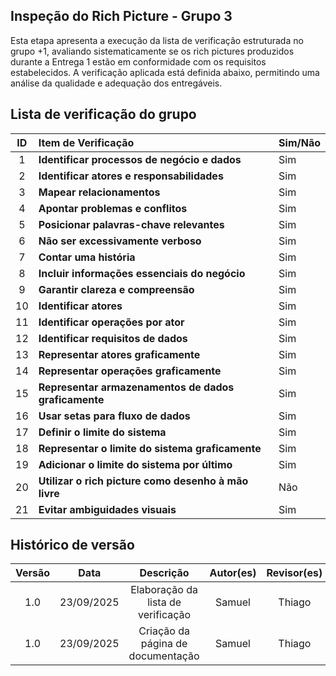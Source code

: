 ## Inspeção do Rich Picture - Grupo 3

Esta etapa apresenta a execução da lista de verificação estruturada no grupo +1, avaliando sistematicamente se os rich pictures produzidos durante a Entrega 1 estão em conformidade com os requisitos estabelecidos. A verificação aplicada está definida abaixo, permitindo uma análise da qualidade e adequação dos entregáveis.

## Lista de verificação do grupo

| ID  | Item de Verificação                                  | Sim/Não |
|:---:|:---------------------------------------------------- |:------- |
|  1  | **Identificar processos de negócio e dados**         | Sim     |
|  2  | **Identificar atores e responsabilidades**           | Sim     |
|  3  | **Mapear relacionamentos**                           | Sim     |
|  4  | **Apontar problemas e conflitos**                    | Sim     |
|  5  | **Posicionar palavras-chave relevantes**             | Sim     |
|  6  | **Não ser excessivamente verboso**                   | Sim     |
|  7  | **Contar uma história**                              | Sim     |
|  8  | **Incluir informações essenciais do negócio**        | Sim     |
|  9  | **Garantir clareza e compreensão**                   | Sim     |
| 10  | **Identificar atores**                               | Sim     |
| 11  | **Identificar operações por ator**                   | Sim     |
| 12  | **Identificar requisitos de dados**                  | Sim     |
| 13  | **Representar atores graficamente**                  | Sim     |
| 14  | **Representar operações graficamente**               | Sim     |
| 15  | **Representar armazenamentos de dados graficamente** | Sim     |
| 16  | **Usar setas para fluxo de dados**                   | Sim     |
| 17  | **Definir o limite do sistema**                      | Sim     |
| 18  | **Representar o limite do sistema graficamente**     | Sim     |
| 19  | **Adicionar o limite do sistema por último**         | Sim     |
| 20  | **Utilizar o rich picture como desenho à mão livre** | Não     |
| 21  | **Evitar ambiguidades visuais**                      | Sim     |


## Histórico de versão

| Versão |    Data    |             Descrição              | Autor(es) | Revisor(es) |
|:------:|:----------:|:----------------------------------:|:---------:|:-----------:|
|  1.0   | 23/09/2025 | Elaboração da lista de verificação |  Samuel   |   Thiago    |
|  1.0   | 23/09/2025 | Criação da página de documentação  |  Samuel   |   Thiago    |
